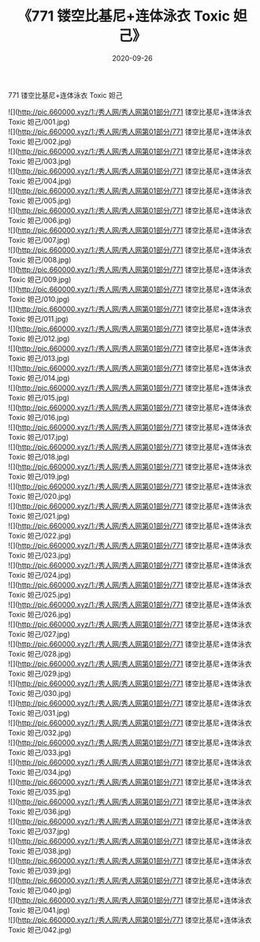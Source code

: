 ﻿---
layout: post
title:  《771 镂空比基尼+连体泳衣 Toxic 妲己》
date:   2020-09-26
img: http://pic.660000.xyz/1:/秀人网/秀人网第01部分/771 镂空比基尼+连体泳衣 Toxic 妲己/000.jpg
categories: [美女, 清纯, 唯美]
---

771 镂空比基尼+连体泳衣 Toxic 妲己

  ![](http://pic.660000.xyz/1:/秀人网/秀人网第01部分/771 镂空比基尼+连体泳衣 Toxic 妲己/001.jpg) <br> ![](http://pic.660000.xyz/1:/秀人网/秀人网第01部分/771 镂空比基尼+连体泳衣 Toxic 妲己/002.jpg) <br> ![](http://pic.660000.xyz/1:/秀人网/秀人网第01部分/771 镂空比基尼+连体泳衣 Toxic 妲己/003.jpg) <br> ![](http://pic.660000.xyz/1:/秀人网/秀人网第01部分/771 镂空比基尼+连体泳衣 Toxic 妲己/004.jpg) <br> ![](http://pic.660000.xyz/1:/秀人网/秀人网第01部分/771 镂空比基尼+连体泳衣 Toxic 妲己/005.jpg) <br> ![](http://pic.660000.xyz/1:/秀人网/秀人网第01部分/771 镂空比基尼+连体泳衣 Toxic 妲己/006.jpg) <br> ![](http://pic.660000.xyz/1:/秀人网/秀人网第01部分/771 镂空比基尼+连体泳衣 Toxic 妲己/007.jpg) <br> ![](http://pic.660000.xyz/1:/秀人网/秀人网第01部分/771 镂空比基尼+连体泳衣 Toxic 妲己/008.jpg) <br> ![](http://pic.660000.xyz/1:/秀人网/秀人网第01部分/771 镂空比基尼+连体泳衣 Toxic 妲己/009.jpg) <br> ![](http://pic.660000.xyz/1:/秀人网/秀人网第01部分/771 镂空比基尼+连体泳衣 Toxic 妲己/010.jpg) <br> ![](http://pic.660000.xyz/1:/秀人网/秀人网第01部分/771 镂空比基尼+连体泳衣 Toxic 妲己/011.jpg) <br> ![](http://pic.660000.xyz/1:/秀人网/秀人网第01部分/771 镂空比基尼+连体泳衣 Toxic 妲己/012.jpg) <br> ![](http://pic.660000.xyz/1:/秀人网/秀人网第01部分/771 镂空比基尼+连体泳衣 Toxic 妲己/013.jpg) <br> ![](http://pic.660000.xyz/1:/秀人网/秀人网第01部分/771 镂空比基尼+连体泳衣 Toxic 妲己/014.jpg) <br> ![](http://pic.660000.xyz/1:/秀人网/秀人网第01部分/771 镂空比基尼+连体泳衣 Toxic 妲己/015.jpg) <br> ![](http://pic.660000.xyz/1:/秀人网/秀人网第01部分/771 镂空比基尼+连体泳衣 Toxic 妲己/016.jpg) <br> ![](http://pic.660000.xyz/1:/秀人网/秀人网第01部分/771 镂空比基尼+连体泳衣 Toxic 妲己/017.jpg) <br> ![](http://pic.660000.xyz/1:/秀人网/秀人网第01部分/771 镂空比基尼+连体泳衣 Toxic 妲己/018.jpg) <br> ![](http://pic.660000.xyz/1:/秀人网/秀人网第01部分/771 镂空比基尼+连体泳衣 Toxic 妲己/019.jpg) <br> ![](http://pic.660000.xyz/1:/秀人网/秀人网第01部分/771 镂空比基尼+连体泳衣 Toxic 妲己/020.jpg) <br> ![](http://pic.660000.xyz/1:/秀人网/秀人网第01部分/771 镂空比基尼+连体泳衣 Toxic 妲己/021.jpg) <br> ![](http://pic.660000.xyz/1:/秀人网/秀人网第01部分/771 镂空比基尼+连体泳衣 Toxic 妲己/022.jpg) <br> ![](http://pic.660000.xyz/1:/秀人网/秀人网第01部分/771 镂空比基尼+连体泳衣 Toxic 妲己/023.jpg) <br> ![](http://pic.660000.xyz/1:/秀人网/秀人网第01部分/771 镂空比基尼+连体泳衣 Toxic 妲己/024.jpg) <br> ![](http://pic.660000.xyz/1:/秀人网/秀人网第01部分/771 镂空比基尼+连体泳衣 Toxic 妲己/025.jpg) <br> ![](http://pic.660000.xyz/1:/秀人网/秀人网第01部分/771 镂空比基尼+连体泳衣 Toxic 妲己/026.jpg) <br> ![](http://pic.660000.xyz/1:/秀人网/秀人网第01部分/771 镂空比基尼+连体泳衣 Toxic 妲己/027.jpg) <br> ![](http://pic.660000.xyz/1:/秀人网/秀人网第01部分/771 镂空比基尼+连体泳衣 Toxic 妲己/028.jpg) <br> ![](http://pic.660000.xyz/1:/秀人网/秀人网第01部分/771 镂空比基尼+连体泳衣 Toxic 妲己/029.jpg) <br> ![](http://pic.660000.xyz/1:/秀人网/秀人网第01部分/771 镂空比基尼+连体泳衣 Toxic 妲己/030.jpg) <br> ![](http://pic.660000.xyz/1:/秀人网/秀人网第01部分/771 镂空比基尼+连体泳衣 Toxic 妲己/031.jpg) <br> ![](http://pic.660000.xyz/1:/秀人网/秀人网第01部分/771 镂空比基尼+连体泳衣 Toxic 妲己/032.jpg) <br> ![](http://pic.660000.xyz/1:/秀人网/秀人网第01部分/771 镂空比基尼+连体泳衣 Toxic 妲己/033.jpg) <br> ![](http://pic.660000.xyz/1:/秀人网/秀人网第01部分/771 镂空比基尼+连体泳衣 Toxic 妲己/034.jpg) <br> ![](http://pic.660000.xyz/1:/秀人网/秀人网第01部分/771 镂空比基尼+连体泳衣 Toxic 妲己/035.jpg) <br> ![](http://pic.660000.xyz/1:/秀人网/秀人网第01部分/771 镂空比基尼+连体泳衣 Toxic 妲己/036.jpg) <br> ![](http://pic.660000.xyz/1:/秀人网/秀人网第01部分/771 镂空比基尼+连体泳衣 Toxic 妲己/037.jpg) <br> ![](http://pic.660000.xyz/1:/秀人网/秀人网第01部分/771 镂空比基尼+连体泳衣 Toxic 妲己/038.jpg) <br> ![](http://pic.660000.xyz/1:/秀人网/秀人网第01部分/771 镂空比基尼+连体泳衣 Toxic 妲己/039.jpg) <br> ![](http://pic.660000.xyz/1:/秀人网/秀人网第01部分/771 镂空比基尼+连体泳衣 Toxic 妲己/040.jpg) <br> ![](http://pic.660000.xyz/1:/秀人网/秀人网第01部分/771 镂空比基尼+连体泳衣 Toxic 妲己/041.jpg) <br> ![](http://pic.660000.xyz/1:/秀人网/秀人网第01部分/771 镂空比基尼+连体泳衣 Toxic 妲己/042.jpg) <br>